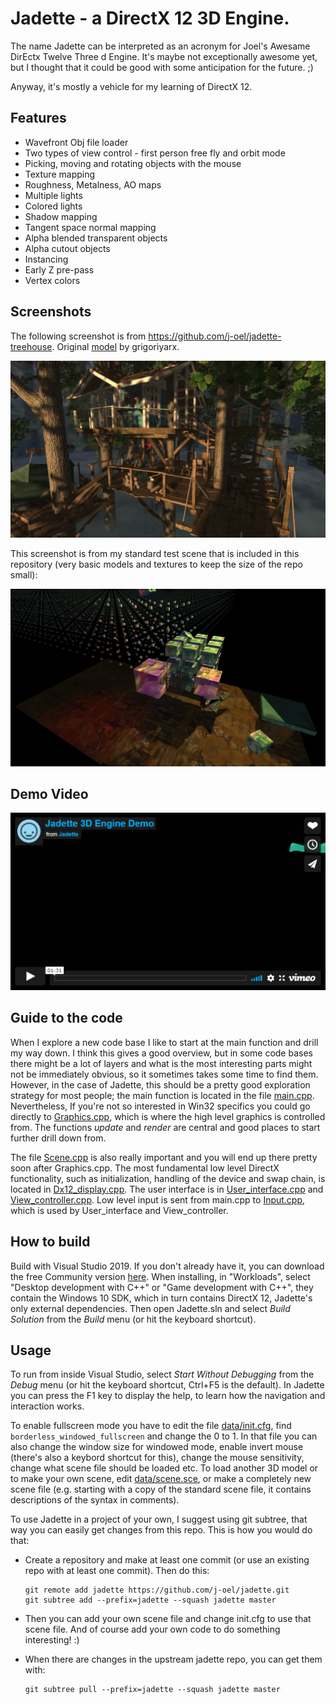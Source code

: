 # Jadette - a DirectX 12 3D Engine.

The name Jadette can be interpreted as an acronym for Joel's Awesame DirEctx 
Twelve Three d Engine. It's maybe not exceptionally awesome yet,
but I thought that it could be good with some anticipation for the future. ;)

Anyway, it's mostly a vehicle for my learning of DirectX 12.

## Features

* Wavefront Obj file loader
* Two types of view control - first person free fly and orbit mode
* Picking, moving and rotating objects with the mouse
* Texture mapping
* Roughness, Metalness, AO maps
* Multiple lights
* Colored lights
* Shadow mapping
* Tangent space normal mapping
* Alpha blended transparent objects
* Alpha cutout objects
* Instancing
* Early Z pre-pass
* Vertex colors


## Screenshots

The following screenshot is from https://github.com/j-oel/jadette-treehouse. 
Original [model](https://sketchfab.com/3d-models/tree-house-494788a17a7e4c6d9ea62b43e2730607) by grigoriyarx.

<img src="https://raw.githubusercontent.com/j-oel/jadette-media/master/screenshots/jadette-treehouse1.jpg" 
width="800" alt="Jadette Tree House screenshot 1">


This screenshot is from my standard test scene that is included in this repository 
(very basic models and textures to keep the size of the repo small):

<img src="https://raw.githubusercontent.com/j-oel/jadette-media/master/screenshots/jadette-standard-scene1.jpg" 
width="800" alt="Jadette Standard Scene screenshot 1">


## Demo Video

[![Watch the demo video](https://raw.githubusercontent.com/j-oel/jadette-media/master/other/video.png)](https://vimeo.com/546210373)


## Guide to the code

When I explore a new code base I like to start at the main function and drill my way down. I think this gives a good overview, but in some code bases there might be a lot of layers and what is the most interesting parts might not be immediately obvious, so it sometimes takes some time to find them. However, in the case of Jadette, this should be a pretty good exploration strategy for most people; the main function is located in the file [main.cpp](src/main.cpp). Nevertheless, If you're not so interested in Win32 specifics you could go directly to [Graphics.cpp](src/Graphics.cpp), which is where the high level graphics is controlled from. The functions *update* and *render* are central and good places to start further drill down from.

The file [Scene.cpp](src/Scene.cpp) is also really important and you will end up there pretty soon after Graphics.cpp. The most fundamental low level DirectX functionality, such as initialization, handling of the device and swap chain, is located in [Dx12_display.cpp](src/Dx12_display.cpp). The user interface is in [User_interface.cpp](src/User_interface.cpp) and [View_controller.cpp](src/View_controller.cpp). Low level input is sent from main.cpp to [Input.cpp](src/Input.cpp), which is used by User_interface and View_controller.


## How to build

Build with Visual Studio 2019. If you don't already have it, you can download the free Community version [here](https://visualstudio.microsoft.com/downloads/). When installing, in "Workloads", select "Desktop development with C++" or "Game development with C++", they contain the Windows 10 SDK, which in turn contains DirectX 12, Jadette's only external dependencies. Then open Jadette.sln and select *Build Solution* from the *Build* menu (or hit the keyboard shortcut).


## Usage

To run from inside Visual Studio, select *Start Without Debugging* from the *Debug* menu (or hit the keyboard shortcut, Ctrl+F5 is the default). In Jadette you can press the F1 key to display the help, to learn how the navigation and interaction works.

To enable fullscreen mode you have to edit the file [data/init.cfg](data/init.cfg), find `borderless_windowed_fullscreen` and change the 0 to 1. In that file you can also change the window size for windowed mode, enable invert mouse (there's also a keybord shortcut for this), change the mouse sensitivity, change what scene file should be loaded etc. To load another 3D model or to make your own scene, edit [data/scene.sce](data/scene.sce), or make a completely new scene file (e.g. starting with a copy of the standard scene file, it contains descriptions of the syntax in comments).

To use Jadette in a project of your own, I suggest using git subtree, that way you can easily get changes from this repo. This is how you would do that:

* Create a repository and make at least one commit (or use an existing repo with at least one commit). Then do this:
 
  ```
  git remote add jadette https://github.com/j-oel/jadette.git
  git subtree add --prefix=jadette --squash jadette master
  ```

* Then you can add your own scene file and change init.cfg to use that scene file. And of course add your own code to do something interesting! :)

* When there are changes in the upstream jadette repo, you can get them with:

  ```
  git subtree pull --prefix=jadette --squash jadette master
  ```

